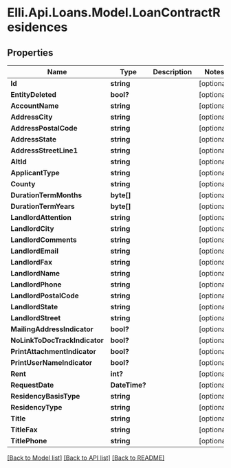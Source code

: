 # Elli.Api.Loans.Model.LoanContractResidences
## Properties

Name | Type | Description | Notes
------------ | ------------- | ------------- | -------------
**Id** | **string** |  | [optional] 
**EntityDeleted** | **bool?** |  | [optional] 
**AccountName** | **string** |  | [optional] 
**AddressCity** | **string** |  | [optional] 
**AddressPostalCode** | **string** |  | [optional] 
**AddressState** | **string** |  | [optional] 
**AddressStreetLine1** | **string** |  | [optional] 
**AltId** | **string** |  | [optional] 
**ApplicantType** | **string** |  | [optional] 
**County** | **string** |  | [optional] 
**DurationTermMonths** | **byte[]** |  | [optional] 
**DurationTermYears** | **byte[]** |  | [optional] 
**LandlordAttention** | **string** |  | [optional] 
**LandlordCity** | **string** |  | [optional] 
**LandlordComments** | **string** |  | [optional] 
**LandlordEmail** | **string** |  | [optional] 
**LandlordFax** | **string** |  | [optional] 
**LandlordName** | **string** |  | [optional] 
**LandlordPhone** | **string** |  | [optional] 
**LandlordPostalCode** | **string** |  | [optional] 
**LandlordState** | **string** |  | [optional] 
**LandlordStreet** | **string** |  | [optional] 
**MailingAddressIndicator** | **bool?** |  | [optional] 
**NoLinkToDocTrackIndicator** | **bool?** |  | [optional] 
**PrintAttachmentIndicator** | **bool?** |  | [optional] 
**PrintUserNameIndicator** | **bool?** |  | [optional] 
**Rent** | **int?** |  | [optional] 
**RequestDate** | **DateTime?** |  | [optional] 
**ResidencyBasisType** | **string** |  | [optional] 
**ResidencyType** | **string** |  | [optional] 
**Title** | **string** |  | [optional] 
**TitleFax** | **string** |  | [optional] 
**TitlePhone** | **string** |  | [optional] 

[[Back to Model list]](../README.md#documentation-for-models) [[Back to API list]](../README.md#documentation-for-api-endpoints) [[Back to README]](../README.md)

